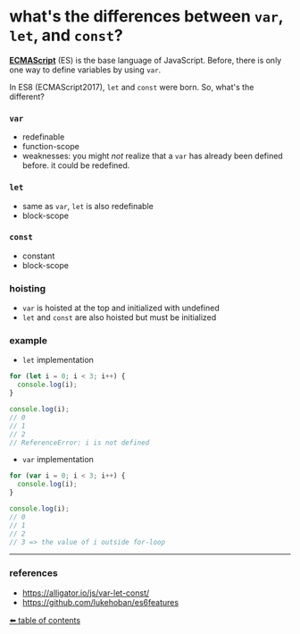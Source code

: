 # what's the differences between `var`, `let`, and `const`?

**[ECMAScript](https://en.wikipedia.org/wiki/ECMAScript#:~:text=ECMAScript%20(or%20ES)%20is%20a,pages%20across%20different%20Web%20browsers.)** (ES) is the base language of JavaScript. 
Before, there is only one way to define variables by using `var`. 

In ES8 (ECMAScript2017), `let` and `const` were born. So, what's the different?

### `var`
- redefinable
- function-scope
- weaknesses: you might _not_ realize that a `var` has already been defined before. it could be redefined.

### `let`
- same as `var`, `let` is also redefinable
- block-scope

### `const`
- constant
- block-scope

### hoisting
- `var` is hoisted at the top and initialized with undefined
- `let` and `const` are also hoisted but must be initialized

### example
- `let` implementation
```js
for (let i = 0; i < 3; i++) {
  console.log(i);
}

console.log(i);
// 0
// 1
// 2
// ReferenceError: i is not defined
```

- `var` implementation
```js
for (var i = 0; i < 3; i++) {
  console.log(i);
}

console.log(i);
// 0
// 1
// 2
// 3 => the value of i outside for-loop
```

---
### references
- https://alligator.io/js/var-let-const/
- https://github.com/lukehoban/es6features

[⬅️ table of contents](https://github.com/xtrixia/highlights)
